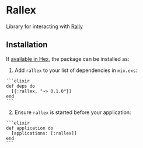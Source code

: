# Rallex

Library for interacting with [Rally](https://www.rallydev.com/)

## Installation

If [available in Hex](https://hex.pm/docs/publish), the package can be installed as:

  1. Add `rallex` to your list of dependencies in `mix.exs`:

    ```elixir
    def deps do
      [{:rallex, "~> 0.1.0"}]
    end
    ```

  2. Ensure `rallex` is started before your application:

    ```elixir
    def application do
      [applications: [:rallex]]
    end
    ```

